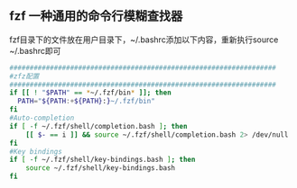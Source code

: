 ## fzf 一种通用的命令行模糊查找器

fzf目录下的文件放在用户目录下，~/.bashrc添加以下内容，重新执行source ~/.bashrc即可


```bash
##################################################################
#zfz配置
##################################################################
if [[ ! "$PATH" == *~/.fzf/bin* ]]; then
  PATH="${PATH:+${PATH}:}~/.fzf/bin"
fi
#Auto-completion
if [ -f ~/.fzf/shell/completion.bash ]; then
    [[ $- == i ]] && source ~/.fzf/shell/completion.bash 2> /dev/null
fi
#Key bindings
if [ -f ~/.fzf/shell/key-bindings.bash ]; then
    source ~/.fzf/shell/key-bindings.bash
fi
```
